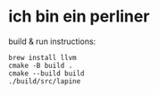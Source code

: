 # ich bin ein perliner

build & run instructions:

``` SHELL
brew install llvm 
cmake -B build .
cmake --build build
./build/src/lapine
```
